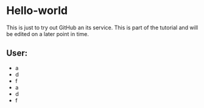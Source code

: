 # Hello-world
This is just to try out GitHub an its service.
This is part of the tutorial and will be edited on a later point in time.

## User:

* a
* d
* f
* a
* d
* f

